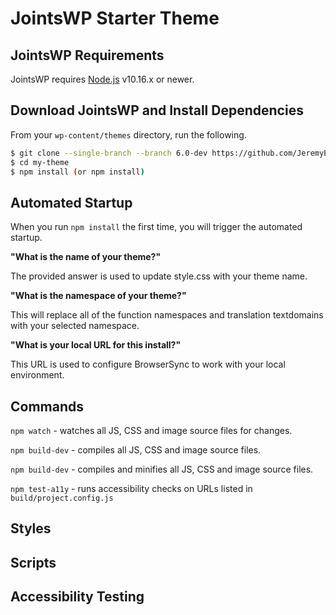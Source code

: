 # JointsWP Starter Theme

## JointsWP Requirements

JointsWP requires [Node.js](https://nodejs.org) v10.16.x or newer.

## Download JointsWP and Install Dependencies
From your `wp-content/themes` directory, run the following. 
```bash
$ git clone --single-branch --branch 6.0-dev https://github.com/JeremyEnglert/JointsWP.git my-theme
$ cd my-theme
$ npm install (or npm install)
```

## Automated Startup 
When you run `npm install` the first time, you will trigger the automated startup. 

**"What is the name of your theme?"**

The provided answer is used to update style.css with your theme name.

**"What is the namespace of your theme?"**

This will replace all of the function namespaces and translation textdomains with your selected namespace.

**"What is your local URL for this install?"**

This URL is used to configure BrowserSync to work with your local environment.

## Commands

`npm watch` - watches all JS, CSS and image source files for changes. 

`npm build-dev` - compiles all JS, CSS and image source files.

`npm build-dev` - compiles and minifies all JS, CSS and image source files.

`npm test-a11y` - runs accessibility checks on URLs listed in `build/project.config.js`

## Styles

## Scripts

## Accessibility Testing

